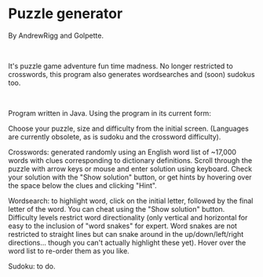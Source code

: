 # Puzzle generator
By AndrewRigg and Golpette.

&nbsp;
&nbsp;

It's puzzle game adventure fun time madness. No longer restricted to crosswords, this program also generates wordsearches and
(soon) sudokus too.

&nbsp;
&nbsp;
&nbsp;    
     

Program written in Java. Using the program in its current form:

Choose your puzzle, size and difficulty from the initial screen. 
(Languages are currently obsolete, as is sudoku and the crossword difficulty).

Crosswords: generated randomly using an English word list of ~17,000 words with clues corresponding to dictionary definitions. 
Scroll through the puzzle with arrow keys or mouse and enter solution using keyboard. Check your solution with the 
"Show solution" button, or get hints by hovering over the space below the clues and clicking "Hint".

Wordsearch: to highlight word, click on the initial letter, followed by the final letter of the word. You can cheat using 
the "Show solution" button. Difficulty levels restrict word directionality (only vertical and horizontal for easy to
the inclusion of "word snakes" for expert. Word snakes are not restricted to straight lines but can snake around in the up/down/left/right directions... though you can't actually highlight these yet). Hover over the word list
to re-order them as you like.

Sudoku: to do.
